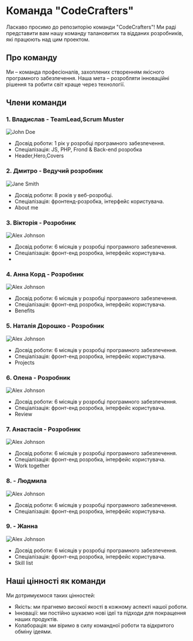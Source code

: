 # Команда "CodeCrafters"

Ласкаво просимо до репозиторію команди "CodeCrafters"! Ми раді представити вам нашу команду талановитих та відданих розробників, які працюють над цим проектом.

## Про команду

Ми – команда професіоналів, захоплених створенням якісного програмного забезпечення. Наша мета – розробляти інноваційні рішення та робити світ краще через технології.

## Члени команди

### 1. Владислав - TeamLead,Scrum Muster
![John Doe](https://example.com/johndoe.png)
- Досвід роботи: 1 рік у розробці програмного забезпечення.
- Спеціалізація: JS, PHP, Frond & Back-end розробка
- Header,Hero,Covers

### 2. Дмитро - Ведучий розробник
![Jane Smith](https://example.com/janesmith.png)
- Досвід роботи: 8 років у веб-розробці.
- Спеціалізація: фронтенд-розробка, інтерфейс користувача.
- About me

### 3. Вікторія - Розробник
![Alex Johnson](https://example.com/alexjohnson.png)
- Досвід роботи: 6 місяців у розробці програмного забезпечення.
- Спеціалізація: фронт-енд розробка, інтерфейс користувача.
-

### 4. Анна Корд - Розробник
![Alex Johnson](https://example.com/alexjohnson.png)
- Досвід роботи: 6 місяців у розробці програмного забезпечення.
- Спеціалізація: фронт-енд розробка, інтерфейс користувача.
- Benefits

### 5. Наталія Дорошко - Розробник
![Alex Johnson](https://example.com/alexjohnson.png)
- Досвід роботи: 6 місяців у розробці програмного забезпечення.
- Спеціалізація: фронт-енд розробка, інтерфейс користувача.
- Projects

### 6. Олена - Розробник
![Alex Johnson](https://example.com/alexjohnson.png)
- Досвід роботи: 6 місяців у розробці програмного забезпечення.
- Спеціалізація: фронт-енд розробка, інтерфейс користувача.
- Review

### 7. Анастасія - Розробник
![Alex Johnson](https://example.com/alexjohnson.png)
- Досвід роботи: 6 місяців у розробці програмного забезпечення.
- Спеціалізація: фронт-енд розробка, інтерфейс користувача.
- Work together

### 8. - Людмила
![Alex Johnson](https://example.com/alexjohnson.png)
- Досвід роботи: 6 місяців у розробці програмного забезпечення.
- Спеціалізація: фронт-енд розробка, інтерфейс користувача.

### 9. - Жанна
![Alex Johnson](https://example.com/alexjohnson.png)
- Досвід роботи: 6 місяців у розробці програмного забезпечення.
- Спеціалізація: фронт-енд розробка, інтерфейс користувача.
- Skill list


## Наші цінності як команди

Ми дотримуємося таких цінностей:

- Якість: ми прагнемо високої якості в кожному аспекті нашої роботи.
- Інновації: ми постійно шукаємо нові ідеї та підходи для покращення наших продуктів.
- Колаборація: ми віримо в силу командної роботи та відкритого обміну ідеями.
